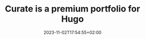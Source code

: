 ---
title: "Curate is a premium portfolio for <strong>Hugo</strong>"
date: 2023-11-02T17:54:55+02:00
description: "Showcase your projects, work or case studies in style with this markdown powered portfolio theme for Hugo."
meta_description: "Hugo Curate is a premium Hugo blog theme"
meta_title: Hugo Curate - Premium Portfolio Theme
subscribe: false

projects:
  heading: "" # "Projects"
  sub_heading: "" # "A collection of our recent work"
  limit: 4
  sort: date # date | weight
  view_more_button_text: "вижте още"
  view_more_button_link: "/exhibitions" # "/blog"
  columns: 2 # 1 | 2 | 3 | 4

posts:
  heading: "нашата колекция"
  sub_heading: ""
  limit: 3
  sort: date # date | weight
  view_more_button_text: "вижте още"
  view_more_button_link: "/collection" # "/blog"
  columns: 3 # 1 | 2 | 3 | 4
---